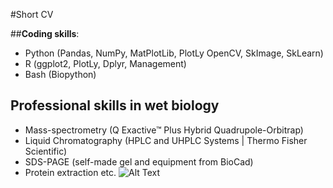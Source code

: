#Short CV

##**Coding skills**:
- Python (Pandas, NumPy, MatPlotLib, PlotLy OpenCV, SkImage, SkLearn)
- R (ggplot2, PlotLy, Dplyr, Management)
- Bash (Biopython)



## **Professional skills in wet biology**
- Mass-spectrometry (Q Exactive™ Plus Hybrid Quadrupole-Orbitrap)
- Liquid Chromatography (HPLC and UHPLC Systems | Thermo Fisher Scientific)
- SDS-PAGE (self-made gel and equipment from BioCad)
- Protein extraction etc.
![Alt Text](https://www.shutterstock.com/image-photo/different-molecular-weight-protein-band-600w-667592905.jpg)
